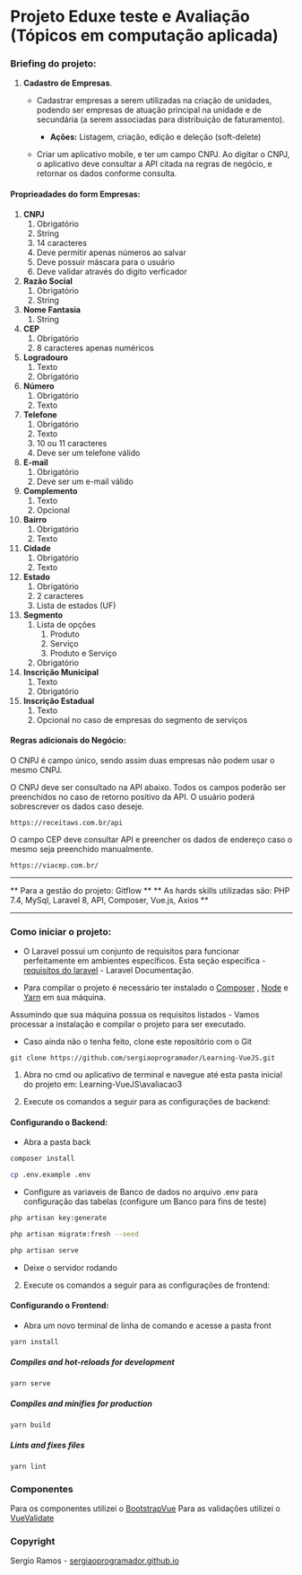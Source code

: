 # Projeto Eduxe teste e Avaliação (Tópicos em computação aplicada) 

### Briefing do projeto:

1. **Cadastro de Empresas**.
    - Cadastrar empresas a serem utilizadas na criação de unidades, podendo ser
empresas de atuação principal na unidade e de secundária (a serem associadas para
distribuição de faturamento).
        - **Ações:** Listagem, criação, edição e deleção (soft-delete)

    - Criar um aplicativo mobile, e ter um campo CNPJ. Ao digitar o CNPJ, o aplicativo deve consultar a API citada na regras de negócio, e retornar os dados conforme consulta.

#### Proprieadades do form Empresas:
1. **CNPJ**
    1. Obrigatório
    2. String
    3. 14 caracteres
    4. Deve permitir apenas números ao salvar
    5. Deve possuir máscara para o usuário
    6. Deve validar através do digito verficador 
2. **Razão Social**
    1. Obrigatório
    2. String 
3. **Nome Fantasia**
    1. String 
4. **CEP**
    1. Obrigatório 
    2. 8 caracteres apenas numéricos
5. **Logradouro**
    1. Texto
    2. Obrigatório
6. **Número**
    1. Obrigatório
    2. Texto
7. **Telefone**
    1. Obrigatório
    2. Texto
    3. 10 ou 11 caracteres
    4. Deve ser um telefone válido
8. **E-mail**
    1. Obrigatório
    2. Deve ser um e-mail válido
9. **Complemento**
    1. Texto
    2. Opcional
10. **Bairro**
    1. Obrigatório
    2. Texto
11. **Cidade**
    1. Obrigatório
    2. Texto
12. **Estado**
    1. Obrigatório
    2. 2 caracteres
    3. Lista de estados (UF)
13. **Segmento**
    1. Lista de opções
        1. Produto
        2. Serviço
        3. Produto e Serviço
    2. Obrigatório
14. **Inscrição Municipal**
    1. Texto
    2. Obrigatório
15. **Inscrição Estadual**
    1. Texto
    2. Opcional no caso de empresas do segmento de serviços

#### Regras adicionais do Negócio:
O CNPJ é campo único, sendo assim duas empresas não podem usar o mesmo CNPJ.

O CNPJ deve ser consultado na API abaixo. Todos os campos poderão ser preenchidos no
caso de retorno positivo da API. O usuário poderá sobrescrever os dados caso deseje.

```https://receitaws.com.br/api```

O campo CEP deve consultar API e preencher os dados de endereço caso o mesmo seja
preenchido manualmente.

```https://viacep.com.br/```

---

** Para a gestão do projeto: Gitflow **
** As hards skills utilizadas são: PHP 7.4, MySql, Laravel 8, API, Composer, Vue.js, Axios **

---

### Como iniciar o projeto:

+ O Laravel possui um conjunto de requisitos para funcionar perfeitamente em ambientes específicos. Esta seção específica - [requisítos do laravel](https://laravel.com/docs/7.x#server-requirements) - Laravel Documentação.

+ Para compilar o projeto é necessário ter instalado o [Composer](https://getcomposer.org/) , [Node](https://nodejs.org/) e [Yarn](https://yarnpkg.com/) em sua máquina.

Assumindo que sua máquina possua os requisitos listados - Vamos processar a instalação e compilar o projeto para ser executado.

+ Caso ainda não o tenha feito, clone este repositório com o Git 
```
git clone https://github.com/sergiaoprogramador/Learning-VueJS.git
```

1. Abra no cmd ou aplicativo de terminal e navegue até esta pasta inicial do projeto em: Learning-VueJS\avaliacao3

2. Execute os comandos a seguir para as configurações de backend:

#### Configurando o Backend:

+ Abra a pasta back 

```bash
composer install
```

```bash
cp .env.example .env
```
+ Configure as variaveis de Banco de dados no arquivo .env para configuração das tabelas (configure um Banco para fins de teste)

```bash
php artisan key:generate
```

```bash
php artisan migrate:fresh --seed
```

```bash
php artisan serve
```

+ Deixe o servidor rodando


2. Execute os comandos a seguir para as configurações de frontend:

#### Configurando o Frontend:

+ Abra um novo terminal de linha de comando e acesse a pasta front

```
yarn install
```

##### Compiles and hot-reloads for development
```
yarn serve
```

##### Compiles and minifies for production
```
yarn build
```

##### Lints and fixes files
```
yarn lint
```

### Componentes
Para os componentes utilizei o [BootstrapVue](https://bootstrap-vue.org/docs)
Para as validações utilizei o [VueValidate](https://vuelidate.js.org/)

### Copyright

Sergio Ramos - [sergiaoprogramador.github.io](https://sergiaoprogramador.github.io)
